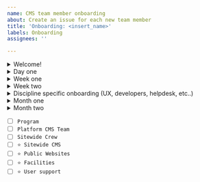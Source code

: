 ```yaml
---
name: CMS team member onboarding
about: Create an issue for each new team member
title: 'Onboarding: <insert_name>'
labels: Onboarding
assignees: ''

---
```


<details><summary>Welcome!</summary>

# Welcome to the VA.gov Modernization Team! 👋
We're thrilled to have you join us on this journey! 🎆🎉🙌

Our [vision](https://docs.google.com/presentation/d/14mK-4OMeEnR_-fgj62U4lUHBHg6htj4i4ucTA5DJFzg/edit#slide=id.g11ae1dc437e_0_1) is to craft a seamless editorial experience that empowers editors to create Veteran-centered content. In April of 2022, we also assumed responsibility for a portfolio of front-end products and sites.

The onboarding materials below are organized by chronological time to complete (day one, week one, week two, month one); and main category (why, how, who, what). There's a lot to digest but don't worry, your Delivery Manager will guide you, you'll have an onboarding buddy to provide support, and we'll also introduce you to your workstream's lead to help with specific things related to your discipline (UX, DevOps, Drupal Engineering, etc). In addition, you'll have the support of the entire team, who have all gone through this process before and are eager to answer any questions that arise. Come back to this ticket any time to refresh your knowledge on a specific topic covered below.

Have fun and we look forward to getting to know you! 😊

Projected start date: <insert_here>

- Onboarding buddy (short check-in meetings the first week): <insert_here>
- Team name: <insert_here>
- Delivery Manager name: <insert_here>
- Product Manager name: <insert_here>
- Discipline lead name: <insert_here>

</details>

<details><summary>Day one</summary>

## Day one (ideally led by the Program Manager but Delivery Managers can step in)
### How?
- [ ] Read through our [team norms](https://docs.google.com/document/d/1cs5FePhtR0LIJi63b9ZtqT7T6dphgB584UpfEbejSOc/edit#), which will also give an overview of how we apply the [USDS playbook](https://playbook.cio.gov/) and VA.gov platform [code of conduct](https://github.com/department-of-veterans-affairs/va.gov-team/blob/master/platform/working-with-vsp/policies-work-norms/code-of-conduct.md).
### Who?
- [ ] Who is on the team? Read your [team members' user manuals and copy the template to add your own](https://drive.google.com/drive/u/0/folders/195otsT1IUxi_k8oEU21TUkvEG-6p5YQj?ths).
### What?
- [ ] [Onboarding questionnaire](https://drive.google.com/drive/u/0/folders/1fYwNBBbceqRM3qXfes_KEg1QeO-Nkq0q?ths=true) (what do you already know in regards to tooling, context, history, etc)
- [ ] Contract - Discuss which contract you are on with your Delivery Manager or Program Manager. Your contract will determine your paperwork process.
- [ ] Read the [VA.gov platform mission and goals](https://github.com/department-of-veterans-affairs/va.gov-team/blob/master/platform/cms/onboarding/library/VA.gov%20Platform%20Overview%202021.pdf).
- [ ] Open a VA.gov [Platform onboarding ticket](https://github.com/department-of-veterans-affairs/va.gov-team/issues/new?assignees=&labels=governance-team%2C+analytics-insights&template=orientation-epic.md&title=Platform+Orientation+Template+%5BYour+name+here%5D). The VA.gov Platform team manages VA.gov tooling and network access. In order to receive access to the SOCKS network proxy (described later), you must complete this Github issue, and attend a Platform orientation. That will result in adding you to the [VFS Platform roster](https://docs.google.com/spreadsheets/d/11dpCJjhs007uC6CWJI6djy3OAvjB8rHB65m0Yj8HXIw/edit?folder=0ALlyxurHpUilUk9PVA#gid=2042046665). If a Platform orientation isn't available for several weeks, sign up for the next available slot, then mention your Delivery manager and/or Clarence on your Platform ticket to expedite SOCKS access.

</details>

<details><summary>Week one</summary>

## Week one
The goals of this week are: 
1) get background paperwork completed as quickly as possible and 
2) start gaining context for what we're doing and why. 

### Paperwork: 
- [ ] Wait to receive an email directing you to the paperwork you should fill out for secure access to relevant VA systems. Federal contractors are required to complete many of the same forms as federal employees. If you're not sure which you contract you are on, ask your Delivery Manager.  
- **PTEMS** contract paperwork information will be sent by Booz Allen Hamilton (BAH/Liberty). If you are PTEMS and use a Mac, you will need to install Microsoft Word in order to use the paperwork checklist provided by your BAH contact. Contact your company's IT for assistance, if needed.  
- **VFS-CMS** or **Sitewide Crew** contract paperwork will come from A6. 
- [ ] Complete & submit your initial paperwork per contract instructions, including setting up your fingerprinting appointment. If you are PTEMS in contact with Booz Allen Hamilton, be sure to name your files and zip/encrypt them per the checklist instructions.
- [ ] When you are notified to complete your e-QIP (the online version of the federal standard investigation form, SF 86), it will require a lot of background information. [Review page 7 of the SF 86 guide](https://www.dcsa.mil/Portals/91/Documents/pv/mbi/standard-form-sf-86-guide-for-applicants.pdf) in advance for the list of information you'll need to collect to complete e-QIP
### Why?
- [ ] Why is VA.gov using a Drupal CMS and how is our success measured? Read the [objectives and key results](https://va-gov.atlassian.net/wiki/spaces/VAGOV/pages/96698383/Product+CMS).
- [ ] [Watch the Drupal GovCon presentation about the project](https://www.youtube.com/watch?v=WN4bGjEuQdM).
- [ ] Why are Vet Centers important to Veterans? Watch the [2-minute YouTube video](https://www.youtube.com/watch?v=VMzkZNbKk1I).
- [ ] Why are VA Medical Centers changing their websites? Watch the [2-minute YouTube video](https://youtu.be/Xrv5wCv6cKY).
### How?
- [ ] [How does the team work in an agile environment?](https://github.com/department-of-veterans-affairs/va.gov-team/blob/master/platform/cms/onboarding/library/sprint-best-practices.md)
- [ ] How do Agile 6, CivicActions, Friends From The City, and Kind Systems work together on this project? Discuss with the Program Manager.
- [ ] Who is our team? [View this Mural diagram](https://app.mural.co/t/vagov6717/m/vagov6717/1653588059793/7a260edabca9535d25d71fac1035c979261c223c?sender=u252e7152800e3981889d1910)
- [ ] How does the team fit into the larger OCTO ecosystem? [View this Mural diagram](https://app.mural.co/t/vagov6717/m/vagov6717/1643724063628/1654203c1a0d6c763bbd5c969febf94ec476df79?sender=kevinwalsh8610)
- [ ] How does OCTO fit into the VA universe? And how is VA structured? [View this Mural diagram](https://app.mural.co/t/vagov6717/m/vagov6717/1646447643431/1cbae3844c54a42877451e7a79706f0be048d740?sender=kevinwalsh8610)
  
### Who?
- [ ] Complete your personal information in the [official team roster](https://va-gov.atlassian.net/wiki/spaces/VAGOV/pages/185270337/Team+Roster+2022). Note: this is separate from the Platform ecosystem's roster.
- [ ] Make your Google calendar publicly accessible, showing free/busy time. This will allow team members in other organizations to easily schedule with you. See [Mark your calendar as public](https://support.google.com/calendar/answer/37083?hl=en#zippy=%2Cmark-your-calendar-as-public).
- [ ] Let's start introducing you to the team and key stakeholders. If you're on a meeting where you don't know someone, feel free to kickstart an introduction. Everyone in the ecosystem is friendly and interested in connecting.
### When?
- [ ] Familiarize yourself with our team's [shared calendar](https://va-gov.atlassian.net/wiki/spaces/VAGOV/calendars) and add in any known dates. This is where we coordinate upcoming out of office (OOO). Choose "Calendar" = OOO and "Event type" = whatever is relevant.

</details>

<details><summary>Week two</summary>

## Week two
The goal for this week is to get you set up with the tools you need to be successful. We will pair you up with a buddy on the project that is in your same discipline to help inform which ones are relevant and which aren't. **The most important thing is to get set up is SOCKS** as it will give you access to our systems so try to prioritize that.
### When?
- [ ] Check your calendar for invitations to team ceremonies.
  - [ ] Scrums
  - [ ] Planning sessions
  - [ ] Refinement sessions
  - [ ] Demos
  - [ ] Retros
### What products do we support?
- [ ] [Review the editor onboarding slides](https://github.com/department-of-veterans-affairs/va.gov-team/blob/master/platform/cms/onboarding/library/https___prod.cms.va.gov_sites_default_files_2021-07_Welcome%2520to%2520the%2520new%2520VA.gov%2520CMS.pdf).
- [ ] Read the [product sheets](https://github.com/department-of-veterans-affairs/va.gov-team/raw/master/platform/cms/VA-CMS-Product-Sheets.pdf) (PDF download).

#### All team members need to review the following (note that with the exception of SOCKS, most of the tools will have been setup for you or requested by your Delivery Manager. This list is for you to verify along the way):
-  [ ] Github for issue tracking and document sharing
    - [ ] [VA.gov request instructions](https://github.com/department-of-veterans-affairs/github-user-requests/issues/new?labels=add-user-to-org%2C+new-user%2C+user-created&template=add-user-to-the-va-organization.md&title=ADD+USER+TO+ORG+-+%5BUSERNAME%5D) - Your Delivery Manager should have already requested this for you so double check with them before submitting a new request.
    - [ ] [Intro to CMS Team Github](https://github.com/department-of-veterans-affairs/va.gov-cms#readme)
    - [ ] [CMS team list](https://github.com/orgs/department-of-veterans-affairs/teams/vfs-cms-team/members) - Same as above.
    - [ ] New to Github and markdown? [Learn about writing on Github](https://docs.github.com/en/github/writing-on-github/getting-started-with-writing-and-formatting-on-github) or [watch a tutorial video](https://youtu.be/TBbtbKplUoc)
    - [ ] [Zenhub extension instructions](https://www.zenhub.com/extension) - You'll need to install this on your preferred browser.
  
- [ ] [SOCKS proxy request](https://depo-platform-documentation.scrollhelp.site/getting-started/Internal-tools-access-via-SOCKS-proxy.1821081710.html) to access some VA network tools. The VA network is required for Drupal CMS and other VA tools and usually requires a VA ID card (PIV or Smartcard). Until you get your paperwork approved and ID card, SOCKS proxy is a back door to some of these tools. This is the first priority for week two. For the request, select the label for your team.
    - [ ] [Platform orientation](https://depo-platform-documentation.scrollhelp.site/getting-started/Calendly-Orientation-Sessions.2133393543.html#CalendlyOrientationSessions-GeneralOrientation). This should have been requested on day one as part of the Platform onboarding ticket but is here as a reminder that this is a blocker for SOCKS access as you'll need to get added to their ecosystem roster in order to proceed.
   - [ ] [Request a Github personal access token first](https://docs.github.com/en/authentication/keeping-your-account-and-data-secure/creating-a-personal-access-token). You only need to do the "repo" panel in that form and leave the other panels as is. It may take a day or two for the SOCKS proxy request to be fulfilled before you can complete the rest of the SOCKS process. This can be a complex process. Post in CMS-Team Slack channel is you need help from a current member - we're happy to help.
   - [ ] Optional [Core Tunnel set up for SOCKS proxy on all browsers on Mac](https://www.youtube.com/watch?v=fSuN9LhkB5o)

- [ ] [Learn about the different Drupal environments](https://github.com/department-of-veterans-affairs/va.gov-cms/blob/f4341c29ad8e998de1dac2fca0b749cdef15c923/READMES/environments.md)
  - [ ] If you are using a non-VA laptop for development you will need [follow the instructions on Github](https://github.com/department-of-veterans-affairs/va.gov-cms/blob/master/READMES/https.md) to trust the VA Root Certificate Authority (CA) in your browser(s)
  - [ ] Drupal production environment access (SOCKS or VA network required) - ask your Delivery Manager, Product Manager, or CMS Team helpdesk to set up an for you for [prod.cms.va.gov](prod.cms.va.gov). Standard practice is to have minimal access in prod (content editor or even a blocked account) and full admin access in lower environments.
  
-  [ ] Tugboat demo environments
    - [ ] [Tugboat for engineers](https://github.com/department-of-veterans-affairs/va.gov-cms/blob/f4341c29ad8e998de1dac2fca0b749cdef15c923/READMES/tugboat.md)
    - [ ] [Tugboat for non-engineers](https://prod.cms.va.gov/help/demo-environments-tugboat-guides) SOCKS required

 - [ ] [Slack](https://github.com/department-of-veterans-affairs/va.gov-team/blob/master/platform/working-with-vsp/orientation/slack-requests.md) for instant messaging. Your Delivery Manager should have already requested this for you, but if not, view the request instructions in the link above.
    - [ ] [Review Slack etiquette](https://slack.com/blog/collaboration/etiquette-tips-in-slack).
    - [ ] Update your profiles in Slack (in the A6 and DSVA workspaces), add a calendar link
    - [ ] Your Delivery Manager should add you to appropriate Slack user groups for the DSVA workspace (e.g. `@sitewide-cms-team`, `@platform-cms-team`, `@cms-helpdesk`, `@public-websites-team`, `@facilities-team`. Also `@cms-engineers-group` for eng.)
    - [ ] You should be in the following slack channels:
      - [ ] A6/agency workspace = `#proj-vagov-team`
      - [ ] DSVA workspace = `#cms-team`, and your team channel e.g. `#cms-platform`, `#sitewide-public-websites`, `#sitewide-facilities`
      - [ ] [This is a description of other channels](https://docs.google.com/spreadsheets/d/1_lZzectbSzs8zt4dvTFJTiPURxa0Kfp3xinYEuZdqq4/edit#gid=0) that ought to be on your radar. Note that many are going to be dependent on which workstream you're in (DevOps, Helpdesk, UX, etc.). Feel free to join whichever you think will aid you and your work. Some channels have changed recently.
  

- [ ] [Confluence](https://va-gov.atlassian.net/wiki/spaces/VAGOV/pages/179765342/2020-2021?NO_SSR=1) for team resources and calendar

- [ ] [Google Drive](https://drive.google.com/drive/u/0/folders/0ADx85_gnl3Y4Uk9PVA?ths=true) for team documents. Generally, VA doesn't use Google products. Use Github or downloadable files when sharing with VA.

- [ ] [Trello](https://trello.com/vacmsteam) for project management

- [ ] What do I need to know about my discipline on this team (DevOps, Engineering, Helpdesk, ID, UX)? Discuss with your discipline lead.

- [ ] What applications or discipline-specific tools are needed? Discuss with your discipline lead.

- [ ] Schedule a touchpoint with our Change Management specialist, Denise Eisner to learn how the practice plays out on our project.

</details>

<details><summary>Discipline specific onboarding (UX, developers, helpdesk, etc..)</summary>

<Keep only the discipline that applies to you below, delete the other disciplines.>

#### Onboarding for Developers
 
 - [ ] [VA.gov tools overview](https://depo-platform-documentation.scrollhelp.site/getting-started/Request-access-to-tools.969605215.html)
 - [ ] [Access to dev & staging to be able to replicate the SSO piece of the login experience](https://github.com/department-of-veterans-affairs/va.gov-cms/issues/5838) (SOCKS or VA access with PIV card required)
 - [ ] [Datadog](https://depo-platform-documentation.scrollhelp.site/getting-started/Request-access-to-tools.969605215.html#Requestaccesstotools-Requestaccess) to access monitoring metrics
 - [ ] Review the [VA.gov Design System](https://design.va.gov/) which includes [how to provide feedback](https://design.va.gov/documentation/feedback)
 - [ ] Browse the [CMS topic dives videos](https://va-gov.atlassian.net/wiki/spaces/VAGOV/pages/1714094110/CMS+Topic+Dives)

#### Onboarding for DevOps members
 
 - [ ] [VA.gov tools overview](https://depo-platform-documentation.scrollhelp.site/getting-started/Request-access-to-tools.969605215.html)
 - [ ] [IAM/SSO lower environment access](https://github.com/department-of-veterans-affairs/va.gov-team-sensitive/blob/master/platform/cms/cms-sso-saml-iam-login-braindump.md#testing-login)
 - [ ] [Jenkins](http://jenkins.vfs.va.gov/) (SOCKS required)
 - [ ] [Grafana](http://grafana.vfs.va.gov/login) (SOCKS required)
 - [ ] [Sentry](http://sentry.vfs.va.gov.) (SOCKS required)
 - [ ] [AWS](https://depo-platform-documentation.scrollhelp.site/getting-started/Request-access-to-tools.969605215.html#Requestaccesstotools-Requestaccess) (SOCKS required)
   - [ ] And request to be added to the `adhoc-vetsgov-devops` group.
 - [ ] sshuttle
- [ ] Contact CMS helpdesk on cms-team Slack for an administrator account on the [Drupal production environment](https://prod.cms.va.gov/) (SOCKS or VA access with PIV card required)
- [ ] [Access to dev & staging to be able to replicate the SSO piece of the login experience](https://github.com/department-of-veterans-affairs/va.gov-cms/issues/5838) (SOCKS or VA access required)
- [ ] Browse the [CMS topic dives videos](https://va-gov.atlassian.net/wiki/spaces/VAGOV/pages/1714094110/CMS+Topic+Dives)

#### Onboarding for User Support members
 - [ ] [Review the helpdesk Github repo](https://github.com/department-of-veterans-affairs/va.gov-team/tree/master/platform/cms/helpdesk).
 - [ ] [Review the helpdesk Google Drive](https://drive.google.com/drive/folders/1opC6DgZyBQ6uEVzIz3FWmISMLt-Y91ts).
 - [ ] [Jira Service Desk](https://va-gov.atlassian.net/jira/servicedesk/projects/VAHELP)
 - [ ] Discuss Drupal CMS account administration process with helpdesk folks, Delivery Manager or Product Manager
 - [ ] Get access to training, staging, and prod environments with instructional designer
 - [ ] Discuss broken links process with instructional designer
 - [ ] Discuss Jira reporting with instructional designer
 - [ ] Discuss Knowledge Base with instructional designer
 - [ ] The following trainings and additional videos can be found on the Knowledge Base on the Drupal CMS prod and lesser environments that require VA network or SOCKS proxy access. They can be watched without VA network or SOCKS access at the links below.
   - [ ] [Watch the Drupal CMS editorial experience video for all users](https://youtu.be/ju7EH0F5S4I).
   - [ ] [Watch the training video that VA Medical Center (VAMC) editors have to complete](https://youtu.be/Sowgt1rOmlE).
   - [ ] [Watch the training video that Vet Center editors have to complete](https://youtu.be/scuC5lSHZuw).

#### Onboarding for Instructional Design members
- [ ] Touch base with UX leads for next steps (Val Runde - FE UX; Suzanne Gray - Drupal UX)

#### Onboarding for Product Management members
 - [ ] Review [onboarding docs](https://github.com/department-of-veterans-affairs/va.gov-team/blob/master/platform/cms/onboarding/PM/)

#### Onboarding for UX members
- [ ] Attend design onboarding call 1: You are here
   - The CMS and the products we support
   - Who are our users?
   - Research
- [ ] Attend design onboarding call 2: Project history and opportunties
- [ ] Attend design onboarding call 3: Design processes
   - Wireframing elements
   - Airtable database
   - Required documentation for design at VA
- [ ] Get oriented with the stuff of design
   - Log in to make sure you have access to the design tools used on this project
   - [ ] Mural
   - [ ] Figma
   - [ ] Airtable
   - Review existing design assets to get a feel for where things are at
   - Make sure you have the following font families on your machine:
      - Lucida Grande [download from fontsgeek.com](https://fontsgeek.com/fonts/Lucida-Grande-Regular)
      - Source Sans Pro [download from Google Fonts](https://fonts.google.com/specimen/Source+Sans+Pro)
      - Bitter [download from Google Fonts](https://fonts.google.com/specimen/Bitter)
- [ ] Build empathy with our users
   - Complete a CMS simulation (you’ll need SOCKS proxy access first)
- [ ] Attend 1:1 w/ Kauff (maybe Clarence and Kev too)
   - Let’s talk about your skillsets and interests and which project initiatives you might want to take over.
- [ ] Attend the Platform Crew's orientation to VA.gov research. Ask your DM for details or ping in #vfs-platform-support

</details>

<details><summary>Month one</summary>

## Month one
By this point you should have enough context and access to be able to start contributing. Work with your team to identify specific issues to focus on.
### Who?
- [ ] Who are our VA points of contact? Discuss with your Delivery Manager or Product Manager.
- [ ] Who should we know on the platform teams? Discuss with your Delivery Manager or Product Manager.
- [ ] Background [history of the ecosystem](https://app.mural.co/t/vagov6717/m/vagov6717/1646745279937/9a5570c420939d84e875e8334fd73073e3a3971b?sender=clarencemaeng1702)
### What?
- [ ] Complete any VA-assigned trainings in the TMS system. If the TMS learning modules malfunction, assign yourself the print version of the module. (Ask in #proj-vagov-team if you need help.)
- [ ] You'll receive an email confirming that you have been approved for remote access, using Citrix Access Gateway (CAG). You can contact Enterprise Service desk via provided instructions to set up your CAG access manually, if you need access prior to receiving your PIV card.
- [ ] After your background check is complete, you will get an email to get your Personal Identify Verification (PIV) card. Contact your local VA office (where you got your fingerprints taken) for information about getting your [PIV card](https://www.oit.va.gov/programs/piv/how-to.cfm?). 
  - [ ] Review a [video about the benefits of the PIV card and VA network access](https://youtu.be/6rI-i8zmOzE).
  - [ ] PIV card will help you get remote VA network access. See [VA network remote access options](https://www.oit.va.gov/resources/remote-access/index.cfm?) 
    - [ ] [Azure virtual desktop is recommended for Windows](https://www.oit.va.gov/resources/remote-access/azure-virtual-desktop/)
    - [ ] Mac users should [follow these CAG download instructions](https://docs.google.com/document/d/1_3HKMk4AXyqAoQcfF4CthEQ7uU_d1h9Tt7CPHGJ-FaM)
    - [ ] Purchase a card reader, if you don't have one. A6 IT recommends these options: [USB](https://www.amazon.com/gp/product/B002N3MM6W/ref=ppx_yo_dt_b_asin_title_o01_s00?ie=UTF8&th=1) or [USB-C](https://www.amazon.com/gp/product/B002N3MM6W/ref=ppx_yo_dt_b_asin_title_o01_s00?ie=UTF8&th=1)
    - [ ] Use your PIV card to access CAG. You must access CAG every 60 days or your access will be expired.
- [ ] [What is Drupal?](https://docs.google.com/spreadsheets/d/11ppWiIggKJh-YAWia28utZXW48tJZGCEg-sFJ6eIl9c)
- [ ] Google Analytics: [Request access to Google Analytics](https://depo-platform-documentation.scrollhelp.site/analytics-monitoring/New-Users-to-Google-Analytics.1877704964.html)
  - [ ] [Opt out](https://www.va.gov/analytics-opt-out.html) of Google Analytics collection on VA.gov.
  - [ ] [Opt out](https://depo-platform-documentation.scrollhelp.site/?internal-user-opt-out=true) of analytics for Platform's website. You will not get a confirmation message and will have to do this for every browser and every time you clear cookies.
- [ ] [View short presentations on specific topics](https://va-gov.atlassian.net/wiki/spaces/VAGOV/pages/1714094110/CMS+Topic+Dives). Topics include site alerts, release and deploy, Facility API, etc.
- [ ] [Browse the VA Drupal CMS Knowledge Base articles](https://prod.cms.va.gov/help/).

</details>

<details><summary>Month two</summary>

## Month two
### What additional tools do you need access to?
- [ ] Mainly for helpdesk folks: [CMS Support distro group](https://mim.va.gov/IdentityManagement/default.aspx)

</details>

- [ ] `Program`
- [ ] `Platform CMS Team`
- [ ] `Sitewide Crew`
- [ ] `⭐️ Sitewide CMS`
- [ ] `⭐️ Public Websites`
- [ ] `⭐️ Facilities`
- [ ] `⭐️ User support`
